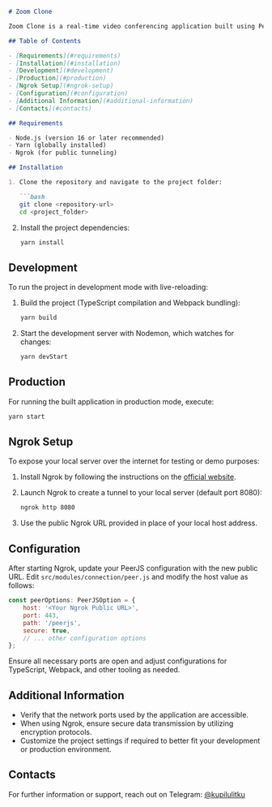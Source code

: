 ```markdown
# Zoom Clone

Zoom Clone is a real-time video conferencing application built using PeerJS and Socket.IO. It allows users to join video chats similar to Zoom, featuring dynamic peer-to-peer connections and real-time communication.

## Table of Contents

- [Requirements](#requirements)
- [Installation](#installation)
- [Development](#development)
- [Production](#production)
- [Ngrok Setup](#ngrok-setup)
- [Configuration](#configuration)
- [Additional Information](#additional-information)
- [Contacts](#contacts)

## Requirements

- Node.js (version 16 or later recommended)
- Yarn (globally installed)
- Ngrok (for public tunneling)

## Installation

1. Clone the repository and navigate to the project folder:

   ```bash
   git clone <repository-url>
   cd <project_folder>
   ```

2. Install the project dependencies:

   ```bash
   yarn install
   ```

## Development

To run the project in development mode with live-reloading:

1. Build the project (TypeScript compilation and Webpack bundling):

   ```bash
   yarn build
   ```

2. Start the development server with Nodemon, which watches for changes:

   ```bash
   yarn devStart
   ```

## Production

For running the built application in production mode, execute:

```bash
yarn start
```

## Ngrok Setup

To expose your local server over the internet for testing or demo purposes:

1. Install Ngrok by following the instructions on the [official website](https://ngrok.com/).
2. Launch Ngrok to create a tunnel to your local server (default port 8080):

   ```bash
   ngrok http 8080
   ```

3. Use the public Ngrok URL provided in place of your local host address.

## Configuration

After starting Ngrok, update your PeerJS configuration with the new public URL. Edit `src/modules/connection/peer.js` and modify the host value as follows:

```javascript
const peerOptions: PeerJSOption = {
    host: '<Your Ngrok Public URL>',
    port: 443,
    path: '/peerjs',
    secure: true,
    // ... other configuration options
};
```

Ensure all necessary ports are open and adjust configurations for TypeScript, Webpack, and other tooling as needed.

## Additional Information

- Verify that the network ports used by the application are accessible.
- When using Ngrok, ensure secure data transmission by utilizing encryption protocols.
- Customize the project settings if required to better fit your development or production environment.

## Contacts

For further information or support, reach out on Telegram: [@kupilulitku](https://t.me/kupilulitku)
```
